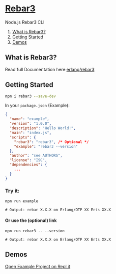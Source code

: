 # [Rebar3](https://repl.it/@robinrpr/rebar3)
Node.js Rebar3 CLI

1. [What is Rebar3?](https://github.com/erlangjs/rebar3#what-is-rebar3)
2. [Getting Started](https://github.com/erlangjs/rebar3#getting-started)
3. [Demos](https://github.com/erlangjs/rebar3#demos)

## What is Rebar3?
Read full Documentation here [erlang/rebar3](https://github.com/erlang/rebar3)

## Getting Started

```bash
npm i rebar3 --save-dev
```

In your `package.json` (Example):
```json
{
  "name": "example",
  "version": "1.0.0",
  "description": "Hello World!",
  "main": "index.js",
  "scripts": {
    "rebar3": "rebar3", /* Optional */
    "example": "rebar3 --version"
  },
  "author": "see AUTHORS",
  "license": "ISC",
  "dependencies": {
    ...
  }
}
```

### Try it:
```shell
npm run example

# Output: rebar X.X.X on Erlang/OTP XX Erts XX.X
```

#### Or use the (optional) link
```shell
npm run rebar3 -- --version

# Output: rebar X.X.X on Erlang/OTP XX Erts XX.X
```

## Demos
[Open Example Project on Repl.it](https://repl.it/@robinrpr/rebar3-example)
